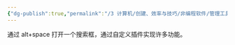 ```yaml
---
{"dg-publish":true,"permalink":"/3 计算机/创建、效率与技巧/非编程软件/管理工具/utools/","title":"utools"}
---
```



通过 alt+space 打开一个搜索框，通过自定义插件实现许多功能。